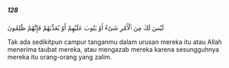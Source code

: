 ##### 128

<span class="ayah">لَيْسَ لَكَ مِنَ ٱلْأَمْرِ شَىْءٌ أَوْ يَتُوبَ عَلَيْهِمْ أَوْ يُعَذِّبَهُمْ فَإِنَّهُمْ ظَٰلِمُونَ</span>

<span class="ayah_translation">Tak ada sedikitpun campur tanganmu dalam urusan mereka itu atau Allah menerima taubat mereka, atau mengazab mereka karena sesungguhnya mereka itu orang-orang yang zalim.</span>
